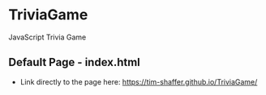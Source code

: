 # TriviaGame
JavaScript Trivia Game

## Default Page - index.html
* Link directly to the page here:  https://tim-shaffer.github.io/TriviaGame/
